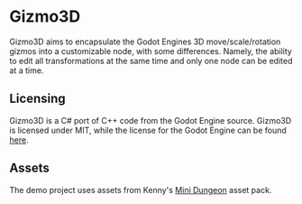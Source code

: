 # Gizmo3D

Gizmo3D aims to encapsulate the Godot Engines 3D move/scale/rotation gizmos into a customizable node, with some differences. Namely, the ability to edit all transformations at the same time and only one node can be edited at a time.

## Licensing
Gizmo3D is a C# port of C++ code from the Godot Engine source. Gizmo3D is licensed under MIT, while the license for the Godot Engine can be found [here](https://godotengine.org/license/).

## Assets
The demo project uses assets from Kenny's [Mini Dungeon](https://kenney.nl/assets/mini-dungeon) asset pack.
